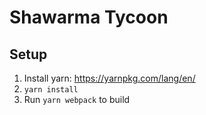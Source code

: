 # Shawarma Tycoon

## Setup

1. Install yarn: https://yarnpkg.com/lang/en/
2. `yarn install`
3. Run `yarn webpack` to build
